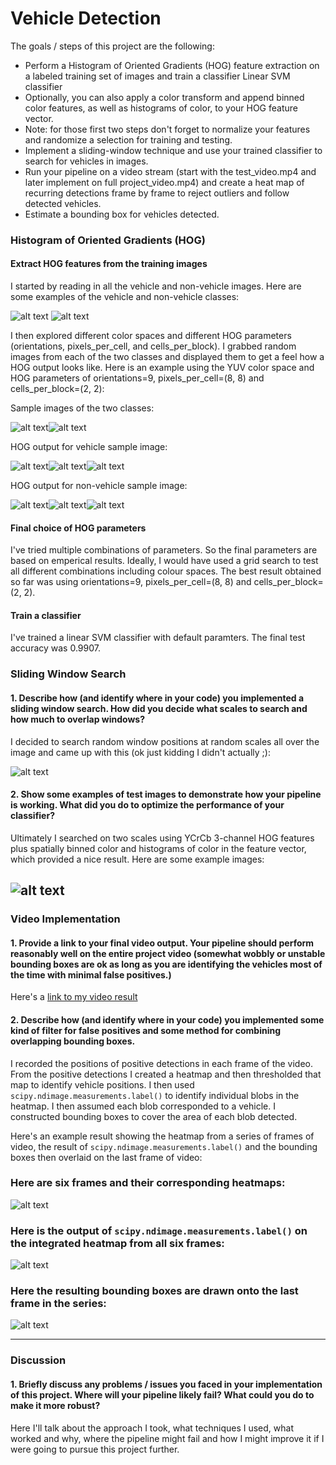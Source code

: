 # Vehicle Detection

The goals / steps of this project are the following:

* Perform a Histogram of Oriented Gradients (HOG) feature extraction on a labeled training set of images and train a classifier Linear SVM classifier
* Optionally, you can also apply a color transform and append binned color features, as well as histograms of color, to your HOG feature vector. 
* Note: for those first two steps don't forget to normalize your features and randomize a selection for training and testing.
* Implement a sliding-window technique and use your trained classifier to search for vehicles in images.
* Run your pipeline on a video stream (start with the test_video.mp4 and later implement on full project_video.mp4) and create a heat map of recurring detections frame by frame to reject outliers and follow detected vehicles.
* Estimate a bounding box for vehicles detected.

[//]: # (Image References)
[image1]: ./images/car.png
[image2]: ./images/notcar.png
[image3]: ./images/samplecar.png
[image4]: ./images/y.png
[image5]: ./images/u.png
[image6]: ./images/v.png

[image7]: ./images/samplenotcar.png
[image8]: ./images/nonY.png
[image9]: ./images/nonU.png
[image10]: ./images/nonV.png
[video1]: ./project_video.mp4

### Histogram of Oriented Gradients (HOG)

#### Extract HOG features from the training images

I started by reading in all the vehicle and non-vehicle images. Here are some examples of the vehicle and non-vehicle classes:

![alt text][image1] ![alt text][image2]

I then explored different color spaces and different HOG parameters (orientations, pixels_per_cell, and cells_per_block).  I grabbed random images from each of the two classes and displayed them to get a feel how a HOG output looks like.
Here is an example using the YUV color space and HOG parameters of orientations=9, pixels_per_cell=(8, 8) and cells_per_block=(2, 2):

Sample images of the two classes:

![alt text][image3]![alt text][image7]

HOG output for vehicle sample image:

![alt text][image4]![alt text][image5]![alt text][image6]

HOG output for non-vehicle sample image:

![alt text][image8]![alt text][image9]![alt text][image10]

#### Final choice of HOG parameters

I've tried multiple combinations of parameters. So the final parameters are based on emperical results. 
Ideally, I would have used a grid search to test all different combinations including colour spaces. The best result obtained so far was using orientations=9, pixels_per_cell=(8, 8) and cells_per_block=(2, 2).

#### Train a classifier

I've trained a linear SVM classifier with default paramters. The final test accuracy was 0.9907.

### Sliding Window Search

#### 1. Describe how (and identify where in your code) you implemented a sliding window search.  How did you decide what scales to search and how much to overlap windows?

I decided to search random window positions at random scales all over the image and came up with this (ok just kidding I didn't actually ;):

![alt text][image3]

#### 2. Show some examples of test images to demonstrate how your pipeline is working.  What did you do to optimize the performance of your classifier?

Ultimately I searched on two scales using YCrCb 3-channel HOG features plus spatially binned color and histograms of color in the feature vector, which provided a nice result.  Here are some example images:

![alt text][image4]
---

### Video Implementation

#### 1. Provide a link to your final video output.  Your pipeline should perform reasonably well on the entire project video (somewhat wobbly or unstable bounding boxes are ok as long as you are identifying the vehicles most of the time with minimal false positives.)
Here's a [link to my video result](./project_video.mp4)


#### 2. Describe how (and identify where in your code) you implemented some kind of filter for false positives and some method for combining overlapping bounding boxes.

I recorded the positions of positive detections in each frame of the video.  From the positive detections I created a heatmap and then thresholded that map to identify vehicle positions.  I then used `scipy.ndimage.measurements.label()` to identify individual blobs in the heatmap.  I then assumed each blob corresponded to a vehicle.  I constructed bounding boxes to cover the area of each blob detected.  

Here's an example result showing the heatmap from a series of frames of video, the result of `scipy.ndimage.measurements.label()` and the bounding boxes then overlaid on the last frame of video:

### Here are six frames and their corresponding heatmaps:

![alt text][image5]

### Here is the output of `scipy.ndimage.measurements.label()` on the integrated heatmap from all six frames:
![alt text][image6]

### Here the resulting bounding boxes are drawn onto the last frame in the series:
![alt text][image7]



---

### Discussion

#### 1. Briefly discuss any problems / issues you faced in your implementation of this project.  Where will your pipeline likely fail?  What could you do to make it more robust?

Here I'll talk about the approach I took, what techniques I used, what worked and why, where the pipeline might fail and how I might improve it if I were going to pursue this project further.  

